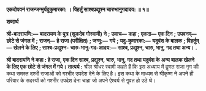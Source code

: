 **एकदोपवनं राजन्जग्मुर्यदुकुमारका: ।** **विहर्तुं साश्बप्रद्युश्न चारुभानुगदादय: ॥ १॥** 

**शब्दार्थ** 

**श्री-बादरायणि:—** **बादरायण के पुत्र (शुकदेव गोस्वामी) ने** **; उवाच—** **कहा** **; एकदा—** **एक दिन** **; उपवनम्—** **छोटे से जंगल में** **;** **राजन्—** **हे राजा (परीक्षित)** **; जग्मु:—** **गये** **; यदु-कुमारका:—** **यदुवंश के बालक** **; विहर्तुम्—** **खेलने के लिए** **; साश्ब-प्रद्युश्न-** **चारु-भानु-गद-आदय:—** **साश्ब, प्रद्युश्न, चारु, भानु, गद तथा अन्य।** **.** 

**श्री बादरायणि ने कहा : हे राजा, एक दिन साश्ब, प्रद्युश्न, चारु, भानु, गद तथा यदुवंश के** **अन्य बालक खेलने के लिए एक छोटे से जंगल में गये।** **तात्पर्य :** श्रील श्रीधर स्वामी कहते हैं कि इस अध्याय में वॢणत राजा नृग की कथा समस्त दश्भी राजाओं को गश्भीर उपदेश देने के लिए है। इस कथा के माध्यम से श्रीकृष्ण ने अपने ही परिवार के सदस्यों को गश्भीर उपदेश देना चाहा जो अपने ऐश्वर्य से गॢवत हो उठे थे।  